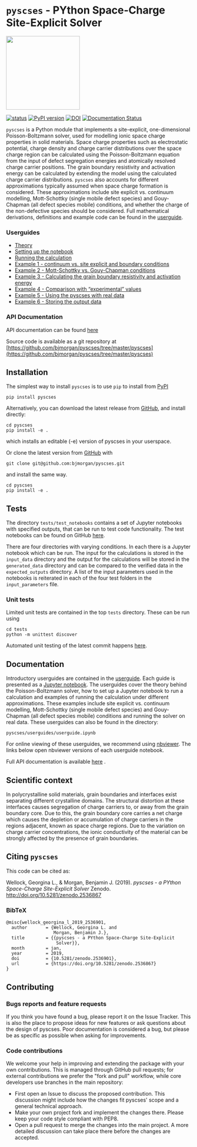 # `pyscses` - PYthon Space-Charge Site-Explicit Solver

<img src="https://github.com/bjmorgan/pyscses/blob/master/logo.png" width="200px"/>

[![status](http://joss.theoj.org/papers/803ed6dd19f453819bdd3ed9ceadf3b3/status.svg)](http://joss.theoj.org/papers/803ed6dd19f453819bdd3ed9ceadf3b3)
[![PyPI version](https://badge.fury.io/py/pyscses.svg)](https://badge.fury.io/py/pyscses)
[![DOI](https://zenodo.org/badge/90385184.svg)](https://zenodo.org/badge/latestdoi/90385184)
[![Documentation Status](https://readthedocs.org/projects/pyscses/badge/?version=latest)](https://pyscses.readthedocs.io/en/latest/?badge=latest)

`pyscses` is a Python module that implements a site-explicit, one-dimensional Poisson-Boltzmann solver, used for modelling ionic space charge properties in solid materials. Space charge properties such as electrostatic potential, charge density and charge carrier distributions over the space charge region can be calculated using the Poisson-Boltzmann equation from the input of defect segregation energies and atomically resolved charge carrier positions. The grain boundary resistivity and activation energy can be calculated by extending the model using the calculated charge carrier distributions. `pyscses` also accounts for different approximations typically assumed when space charge formation is considered. These approximations include site explicit vs. continuum modelling, Mott-Schottky (single mobile defect species) and Gouy-Chapman (all defect species mobile) conditions, and whether the charge of the non-defective species should be considered. Full mathematical derivations, definitions and example code can be found in the [userguide](https://github.com/bjmorgan/pyscses/blob/master/userguides/notebooks/userguide.ipynb).

### Userguides
- [Theory](https://nbviewer.jupyter.org/github/bjmorgan/pyscses/blob/master/userguides/notebooks/Theory.ipynb)
- [Setting up the notebook](https://nbviewer.jupyter.org/github/bjmorgan/pyscses/blob/master/userguides/notebooks/Setting_up.ipynb)
- [Running the calculation](https://nbviewer.jupyter.org/github/bjmorgan/pyscses/blob/master/userguides/notebooks/Running.ipynb)
- [Example 1 - continuum vs. site explicit and boundary conditions](https://nbviewer.jupyter.org/github/bjmorgan/pyscses/blob/master/userguides/notebooks/Ex_1_BC.ipynb)
- [Example 2 - Mott-Schottky vs. Gouy-Chapman conditions](https://nbviewer.jupyter.org/github/bjmorgan/pyscses/blob/master/userguides/notebooks/Ex_2_MSGC.ipynb)
- [Example 3 - Calculating the grain boundary resistivity and activation energy](https://nbviewer.jupyter.org/github/bjmorgan/pyscses/blob/master/userguides/notebooks/Ex_3_Res.ipynb)
- [Example 4 - Comparison with &ldquo;experimental&rdquo; values](https://nbviewer.jupyter.org/github/bjmorgan/pyscses/blob/master/userguides/notebooks/Ex_4_MSapp.ipynb)
- [Example 5 - Using the pyscses with real data](https://nbviewer.jupyter.org/github/bjmorgan/pyscses/blob/master/userguides/notebooks/Ex_5_real_data.ipynb)
- [Example 6 - Storing the output data](https://nbviewer.jupyter.org/github/bjmorgan/pyscses/blob/master/userguides/notebooks/Ex_6_store_data.ipynb)

### API Documentation
API documentation can be found [here](https://pyscses.readthedocs.io/en/latest/)

Source code is available as a git repository at [https://github.com/bjmorgan/pyscses/tree/master/pyscses](https://github.com/bjmorgan/pyscses/tree/master/pyscses)
  
## Installation

The simplest way to install `pyscses` is to use `pip` to install from [PyPI](https://pypi.org/project/pyscses/)
```
pip install pyscses
```

Alternatively, you can download the latest release from [GitHub](https://github.com/bjmorgan/pyscses/releases), and install directly:
```
cd pyscses
pip install -e .
```
which installs an editable (-e) version of pyscses in your userspace.

Or clone the latest version from [GitHub](https://github.com/bjmorgan/pyscses/releases) with
```
git clone git@github.com:bjmorgan/pyscses.git
```
and install the same way.
```
cd pyscses
pip install -e .
```
## Tests

The directory `tests/test_notebooks` contains a set of Jupyter notebooks with specified outputs, that can be run to test code functionality. The test notebooks can be found on GitHub [here](https://github.com/bjmorgan/pyscses/tree/master/tests/test_notebooks).

There are four directories with varying conditions. In each there is a Jupyter notebook which can be run. The input for the calculations is stored in the `input_data` directory and the output for the calculations will be stored in the `generated_data` directory and can be compared to the verified data in the `expected_outputs` directory. A list of the input parameters used in the notebooks is reiterated in each of the four test folders in the `input_parameters` file. 

### Unit tests

Limited unit tests are contained in the top `tests` directory. These can be run using
```
cd tests
python -m unittest discover
```
Automated unit testing of the latest commit happens [here](https://travis-ci.org/bjmorgan/pyscses/).

## Documentation
Introductory userguides are contained in the [userguide](https://github.com/bjmorgan/pyscses/blob/master/userguides/README.md). Each guide is presented as a [Jupyter notebook](http://jupyter-notebook.readthedocs.io/en/latest/#). The userguides cover the theory behind the Poisson-Boltzmann solver, how to set up a Jupyter notebook to run a calculation and examples of running the calculation under different approximations. These examples include site explicit vs. continuum modelling, Mott-Schottky (single mobile defect species) and Gouy-Chapman (all defect species mobile) conditions and running the solver on real data.
These userguides can also be found in the directory:
```
pyscses/userguides/userguide.ipynb
```
For online viewing of these userguides, we recommend using [nbviewer](https://nbviewer.jupyter.org). The links below open nbviewer versions of each userguide notebook.

Full API documentation is available [here](https://pyscses.readthedocs.io/en/latest/) .

## Scientific context

In polycrystalline solid materials, grain boundaries and interfaces exist separating different crystalline domains. The structural distortion at these interfaces causes segregation of charge carriers to, or away from the grain boundary core. Due to this, the grain boundary core carries a net charge which causes the depletion or accumulation of charge carriers in the regions adjacent, known as space charge regions. Due to the variation on charge carrier concentrations, the ionic conductivity of the material can be strongly affected by the presence of grain boundaries.

## Citing `pyscses`

This code can be cited as:

Wellock, Georgina L., & Morgan, Benjamin J. (2019). *pyscses - a PYthon Space-Charge Site-Explicit Solver* Zenodo. http://doi.org/10.5281/zenodo.2536867

### BibTeX

```
@misc{wellock_georgina_l_2019_2536901,
  author       = {Wellock, Georgina L. and
                  Morgan, Benjamin J.},
  title        = {{pyscses - a PYthon Space-Charge Site-Explicit 
                   Solver}},
  month        = jan,
  year         = 2019,
  doi          = {10.5281/zenodo.2536901},
  url          = {https://doi.org/10.5281/zenodo.2536867}
}
```

## Contributing

### Bugs reports and feature requests

If you think you have found a bug, please report it on the Issue Tracker. This is also the place to propose ideas for new features or ask questions about the design of pyscses. Poor documentation is considered a bug, but please be as specific as possible when asking for improvements.

### Code contributions

We welcome your help in improving and extending the package with your own contributions. This is managed through GitHub pull requests; for external contributions we prefer the "fork and pull" workflow, while core developers use branches in the main repository:

- First open an Issue to discuss the proposed contribution. This discussion might include how the changes fit pyscses' scope and a general technical approach.
- Make your own project fork and implement the changes there. Please keep your code style compliant with PEP8.
- Open a pull request to merge the changes into the main project. A more detailed discussion can take place there before the changes are accepted.

